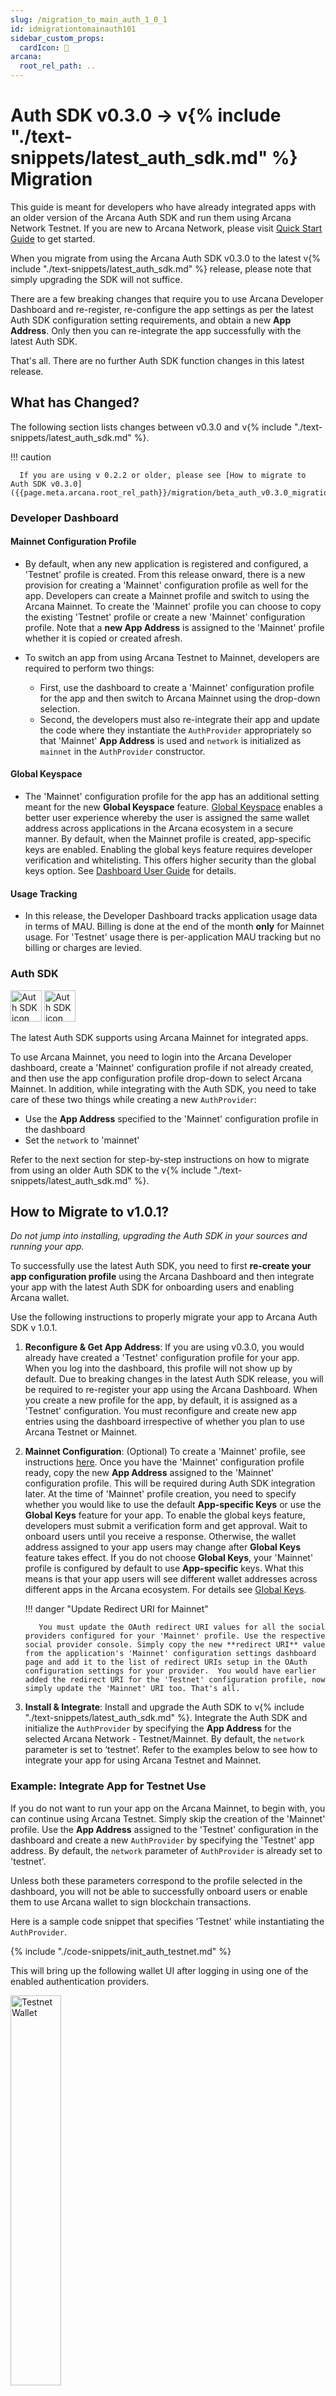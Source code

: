 ```yaml
---
slug: /migration_to_main_auth_1_0_1
id: idmigrationtomainauth101
sidebar_custom_props:
  cardIcon: 📂
arcana:
  root_rel_path: ..
---
```


# Auth SDK v0.3.0 -> v{% include "./text-snippets/latest_auth_sdk.md" %} Migration

This guide is meant for developers who have already integrated apps with an older version of the Arcana Auth SDK and run them using Arcana Network Testnet. If you are new to Arcana Network, please visit [Quick Start Guide]({{page.meta.arcana.root_rel_path}}/walletsdk/wallet_qs.md) to get started.

When you migrate from using the Arcana Auth SDK v0.3.0 to the latest v{% include "./text-snippets/latest_auth_sdk.md" %} release, please note that simply upgrading the SDK will not suffice.

There are a few breaking changes that require you to use Arcana Developer Dashboard and re-register, re-configure the app settings as per the latest Auth SDK configuration setting requirements, and obtain a new **App Address**. Only then you can re-integrate the app successfully with the latest Auth SDK. 

That's all. There are no further Auth SDK function changes in this latest release.

## What has Changed?

The following section lists changes between v0.3.0 and v{% include "./text-snippets/latest_auth_sdk.md" %}. 

!!! caution 

      If you are using v 0.2.2 or older, please see [How to migrate to Auth SDK v0.3.0]({{page.meta.arcana.root_rel_path}}/migration/beta_auth_v0.3.0_migration.md).

### Developer Dashboard

#### Mainnet Configuration Profile

* By default, when any new application is registered and configured, a 'Testnet' profile is created. From this release onward, there is a new provision for creating a 'Mainnet' configuration profile as well for the app. Developers can create a Mainnet profile and switch to using the Arcana Mainnet. To create the 'Mainnet' profile you can choose to copy the existing 'Testnet' profile or create a new 'Mainnet' configuration profile. Note that a **new App Address** is assigned to the 'Mainnet' profile whether it is copied or created afresh.

* To switch an app from using Arcana Testnet to Mainnet, developers are required to perform two things:
   
    - First, use the dashboard to create a 'Mainnet' configuration profile for the app and then switch to Arcana Mainnet using the drop-down selection. 
    - Second, the developers must also re-integrate their app and update the code where they instantiate the `AuthProvider` appropriately so that 'Mainnet' **App Address** is used and `network` is initialized as `mainnet` in the `AuthProvider` constructor.

#### Global Keyspace

* The 'Mainnet' configuration profile for the app has an additional setting meant for the new **Global Keyspace** feature. [Global Keyspace]({{page.meta.arcana.root_rel_path}}/concepts/sharedkeys.md) enables a better user experience whereby the user is assigned the same wallet address across applications in the Arcana ecosystem in a secure manner. By default, when the Mainnet profile is created, app-specific keys are enabled. Enabling the global keys feature requires developer verification and whitelisting. This offers higher security than the global keys option. See [Dashboard User Guide]({{page.meta.arcana.root_rel_path}}/db/config_dApp_with_db.md#configure-mainnet-keyspace) for details.

#### Usage Tracking

* In this release, the Developer Dashboard tracks application usage data in terms of MAU.  Billing is done at the end of the month **only** for Mainnet usage. For 'Testnet' usage there is per-application MAU tracking but no billing or charges are levied.

### Auth SDK

<img src="/img/icons/i_an_authsdk_light.png#only-light" alt="Auth SDK icon" width="50" />
<img src="/img/icons/i_an_authsdk_dark.png#only-dark" alt="Auth SDK icon" width="50" />

The latest Auth SDK supports using Arcana Mainnet for integrated apps.

To use Arcana Mainnet, you need to login into the Arcana Developer dashboard, create a 'Mainnet' configuration profile if not already created, and then use the app configuration profile drop-down to select Arcana Mainnet. In addition, while integrating with the Auth SDK, you need to take care of these two things while creating a new `AuthProvider`:

* Use the **App Address** specified to the 'Mainnet' configuration profile in the dashboard
* Set the `network` to 'mainnet'

Refer to the next section for step-by-step instructions on how to migrate from using an older Auth SDK to the v{% include "./text-snippets/latest_auth_sdk.md" %}.

## How to Migrate to v1.0.1?

*Do not jump into installing, upgrading the Auth SDK in your sources and running your app.*

To successfully use the latest Auth SDK, you need to first **re-create your app configuration profile** using the Arcana Dashboard and then integrate your app with the latest Auth SDK for onboarding users and enabling Arcana wallet.

Use the following instructions to properly migrate your app to Arcana Auth SDK v 1.0.1.

1. **Reconfigure & Get App Address**: If you are using v0.3.0, you would already have created a 'Testnet' configuration profile for your app. When you log into the dashboard, this profile will not show up by default. Due to breaking changes in the latest Auth SDK release, you will be required to re-register your app using the Arcana Dashboard. When you create a new profile for the app, by default, it is assigned as a 'Testnet' configuration. You must reconfigure and create new app entries using the dashboard irrespective of whether you plan to use Arcana Testnet or Mainnet.

2. **Mainnet Configuration**: (Optional) To create a 'Mainnet' profile, see instructions [here]({{page.meta.arcana.root_rel_path}}/db/config_dApp_with_db.md#example-new-mainnet-authprovider). Once you have the 'Mainnet' configuration profile ready, copy the new **App Address** assigned to the 'Mainnet' configuration profile. This will be required during Auth SDK integration later. At the time of 'Mainnet' profile creation, you need to specify whether you would like to use the default **App-specific Keys** or use the **Global Keys** feature for your app. To enable the global keys feature, developers must submit a verification form and get approval. Wait to onboard users until you receive a response. Otherwise, the wallet address assigned to your app users may change after **Global Keys** feature takes effect. If you do not choose **Global Keys**, your 'Mainnet' profile is configured by default to use **App-specific** keys.  What this means is that your app users will see different wallet addresses across different apps in the Arcana ecosystem. For details see [Global Keys]({{page.meta.arcana.root_rel_path}}/concepts/sharedkeys.md).

    !!! danger "Update Redirect URI for Mainnet"
  
          You must update the OAuth redirect URI values for all the social providers configured for your 'Mainnet' profile. Use the respective social provider console. Simply copy the new **redirect URI** value from the application's 'Mainnet' configuration settings dashboard page and add it to the list of redirect URIs setup in the OAuth configuration settings for your provider.  You would have earlier added the redirect URI for the 'Testnet' configuration profile, now simply update the 'Mainnet' URI too. That's all.

3. **Install & Integrate**: Install and upgrade the Auth SDK to v{% include "./text-snippets/latest_auth_sdk.md" %}. Integrate the Auth SDK and initialize the `AuthProvider` by specifying the **App Address** for the selected Arcana Network - Testnet/Mainnet. By default, the `network` parameter is set to ‘testnet’. Refer to the examples below to see how to integrate your app for using Arcana Testnet and Mainnet.

### Example: Integrate App for Testnet Use
   
If you do not want to run your app on the Arcana Mainnet, to begin with, you can continue using Arcana Testnet.  Simply skip the creation of the 'Mainnet' profile. Use the **App Address** assigned to the 'Testnet' configuration in the dashboard and create a new `AuthProvider` by specifying the 'Testnet' app address.  By default, the `network` parameter of `AuthProvider` is already set to 'testnet'. 

Unless both these parameters correspond to the profile selected in the dashboard, you will not be able to successfully onboard users or enable them to use Arcana wallet to sign blockchain transactions. 

Here is a sample code snippet that specifies 'Testnet' while instantiating the `AuthProvider`. 
   
{% include "./code-snippets/init_auth_testnet.md" %}
   
This will bring up the following wallet UI after logging in using one of the enabled authentication providers.
      
<img alt="Testnet Wallet" src="/img/an_migration_testnet_wallet.png" width="40%"/>
  
### Example: Integrate App for Mainnet Use

If you have configured and switched to the 'Mainnet' profile using the dashboard and would like to switch your app to using the Arcana Mainnet, then make sure during Auth SDK integration you have provided the correct **App Address** corresponding to the 'Mainnet' configuration in the dashboard while instantiating the `AuthProvider`. Also, you need to specify the `network` parameter as 'mainnet' in the `AuthProvider` constructor.

Unless both these parameters correspond to the profile selected in the dashboard, you will not be able to successfully onboard users or enable them to use Arcana wallet to sign blockchain transactions.

Here is a sample code snippet that uses 'Mainnet' while instantiating the `AuthProvider`. 
   
{% include "./code-snippets/init_auth_mainnet.md" %}
   
This will bring up the following wallet UI after logging in using one of the enabled authentication providers. 
   
<img alt="Mainnet Wallet" src="/img/an_migration_mainnet_wallet.png" width="40%"/>

That is all, you are good to go and start using the latest Auth SDK to onboard users and enable them to use the Arcana wallet.

## What's New?

<img src="/img/icon_new_light.png#only-light" alt="New icon" width="50" /><img src="/img/icon_new_dark.png#only-dark" alt="New icon" width="50" />

Besides Testnet/Mainnet and Global Keyspace features, the latest Auth SDK uses a new, improved ADKG subsystem. In addition to the DKG nodes operated by Arcana, two nodes are run and managed by Comdex and LugaNodes. 

For more details, see [Auth SDK v1.0.0 release notes]({{page.meta.arcana.root_rel_path}}/relnotes/rn_main_auth_v1.0.0.md) and [State of the Arcana Auth]({{page.meta.arcana.root_rel_path}}/state_of_the_ntwk.md).
